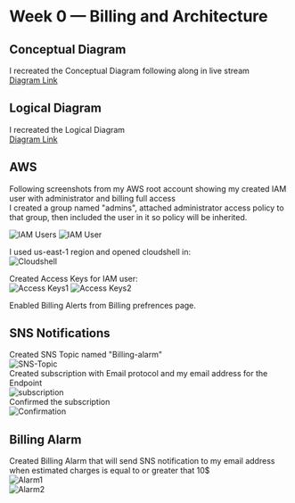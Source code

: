 # Week 0 — Billing and Architecture

## Conceptual Diagram
I recreated the Conceptual Diagram following along in live stream  
[Diagram Link](https://lucid.app/lucidchart/855757f9-fe2b-4d9d-b972-76a23e056899/edit?viewport_loc=-1742%2C575%2C2447%2C1144%2C0_0&invitationId=inv_5c0a4c05-1362-4356-a97a-702745b70e46)
## Logical Diagram
I recreated the Logical Diagram  
[Diagram Link](https://lucid.app/lucidchart/3678172a-c132-4b85-9b43-c7d1a0d87168/edit?viewport_loc=-464%2C-24%2C3330%2C1557%2C0_0&invitationId=inv_40621fa3-a2f5-47e3-9b1e-537ab51c487b)
## AWS
Following screenshots from my AWS root account showing my created IAM user with administrator and billing full access  
I created a group named "admins", attached administrator access policy to that group, then included the user in it so policy will be inherited.

![IAM Users](https://user-images.githubusercontent.com/105418424/219474591-c9874276-b528-472f-b780-5fe476c05e2b.png)
![IAM User](https://user-images.githubusercontent.com/105418424/219475175-3ec55563-f16b-4aad-a1ab-ab56fadd6a09.png)

I used us-east-1 region and opened cloudshell in:  
![Cloudshell](https://user-images.githubusercontent.com/105418424/219478337-af5eaa5f-1ba7-4eaf-bd67-d4df863854a4.png)

Created Access Keys for IAM user:  
![Access Keys1](https://user-images.githubusercontent.com/105418424/219480694-42d9bb06-eeee-4f6a-967d-576d4e8e8500.png)
![Access Keys2](https://user-images.githubusercontent.com/105418424/219480839-c969f024-8522-45c9-b343-d3795b3b662a.png)

Enabled Billing Alerts from Billing prefrences page.

## SNS Notifications  
Created SNS Topic named "Billing-alarm"  
![SNS-Topic](https://user-images.githubusercontent.com/105418424/219485802-7d64272f-556a-45c0-a3c1-311e01012e74.png)  
Created subscription with Email protocol and my email address for the Endpoint  
![subscription](https://user-images.githubusercontent.com/105418424/219486309-3bbb2adb-bfc3-4d4e-8dd9-473aa69cd959.png)  
Confirmed the subscription  
![Confirmation](https://user-images.githubusercontent.com/105418424/219487067-a6b7705f-6b59-48e6-bab5-17d3b68b8a5d.png)

## Billing Alarm  
Created Billing Alarm that will send SNS notification to my email address when estimated charges is equal to or greater that 10$  
![Alarm1](https://user-images.githubusercontent.com/105418424/219491854-a124c0b3-4081-4967-a869-3e8e28438727.png)  
![Alarm2](https://user-images.githubusercontent.com/105418424/219492470-5c5e3f5d-4260-41f6-bdf8-e52b132d58aa.png)

